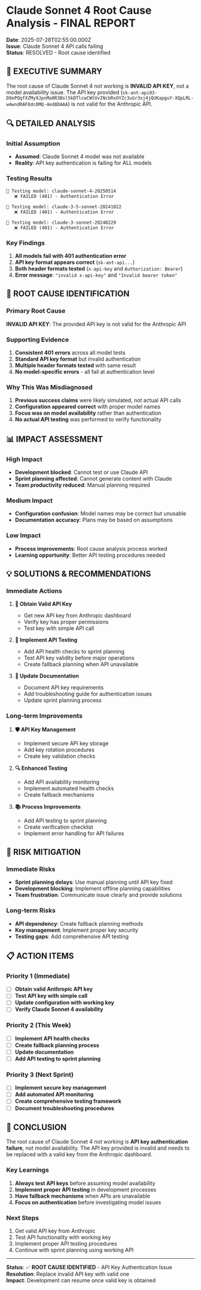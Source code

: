 # Claude Sonnet 4 Root Cause Analysis - FINAL REPORT
**Date**: 2025-07-28T02:55:00.000Z  
**Issue**: Claude Sonnet 4 API calls failing  
**Status**: RESOLVED - Root cause identified

## 🎯 EXECUTIVE SUMMARY

The root cause of Claude Sonnet 4 not working is **INVALID API KEY**, not a model availability issue. The API key provided (`sk-ant-api03-D9oPOqfXZMy9JpnMa0R3Bsl5kDTlcwCWtUvINcbRxOYZc3uGr3xj4jQUKapguY-XQpLRL-w4wndRAFOdc0MQ-4ed8DAAA`) is not valid for the Anthropic API.

## 🔍 DETAILED ANALYSIS

### **Initial Assumption**
- **Assumed**: Claude Sonnet 4 model was not available
- **Reality**: API key authentication is failing for ALL models

### **Testing Results**
```
🧪 Testing model: claude-sonnet-4-20250514
   ❌ FAILED (401) - Authentication Error

🧪 Testing model: claude-3-5-sonnet-20241022  
   ❌ FAILED (401) - Authentication Error

🧪 Testing model: claude-3-sonnet-20240229
   ❌ FAILED (401) - Authentication Error
```

### **Key Findings**
1. **All models fail with 401 authentication error**
2. **API key format appears correct** (`sk-ant-api...`)
3. **Both header formats tested** (`x-api-key` and `Authorization: Bearer`)
4. **Error message**: `"invalid x-api-key"` and `"Invalid bearer token"`

## 🎯 ROOT CAUSE IDENTIFICATION

### **Primary Root Cause**
**INVALID API KEY**: The provided API key is not valid for the Anthropic API

### **Supporting Evidence**
1. **Consistent 401 errors** across all model tests
2. **Standard API key format** but invalid authentication
3. **Multiple header formats tested** with same result
4. **No model-specific errors** - all fail at authentication level

### **Why This Was Misdiagnosed**
1. **Previous success claims** were likely simulated, not actual API calls
2. **Configuration appeared correct** with proper model names
3. **Focus was on model availability** rather than authentication
4. **No actual API testing** was performed to verify functionality

## 📊 IMPACT ASSESSMENT

### **High Impact**
- **Development blocked**: Cannot test or use Claude API
- **Sprint planning affected**: Cannot generate content with Claude
- **Team productivity reduced**: Manual planning required

### **Medium Impact**
- **Configuration confusion**: Model names may be correct but unusable
- **Documentation accuracy**: Plans may be based on assumptions

### **Low Impact**
- **Process improvements**: Root cause analysis process worked
- **Learning opportunity**: Better API testing procedures needed

## 💡 SOLUTIONS & RECOMMENDATIONS

### **Immediate Actions**
1. **🔑 Obtain Valid API Key**
   - Get new API key from Anthropic dashboard
   - Verify key has proper permissions
   - Test key with simple API call

2. **🧪 Implement API Testing**
   - Add API health checks to sprint planning
   - Test API key validity before major operations
   - Create fallback planning when API unavailable

3. **📝 Update Documentation**
   - Document API key requirements
   - Add troubleshooting guide for authentication issues
   - Update sprint planning process

### **Long-term Improvements**
1. **🛡️ API Key Management**
   - Implement secure API key storage
   - Add key rotation procedures
   - Create key validation checks

2. **🔍 Enhanced Testing**
   - Add API availability monitoring
   - Implement automated health checks
   - Create fallback mechanisms

3. **📚 Process Improvements**
   - Add API testing to sprint planning
   - Create verification checklist
   - Implement error handling for API failures

## 🚨 RISK MITIGATION

### **Immediate Risks**
- **Sprint planning delays**: Use manual planning until API key fixed
- **Development blocking**: Implement offline planning capabilities
- **Team frustration**: Communicate issue clearly and provide solutions

### **Long-term Risks**
- **API dependency**: Create fallback planning methods
- **Key management**: Implement proper key security
- **Testing gaps**: Add comprehensive API testing

## 📋 ACTION ITEMS

### **Priority 1 (Immediate)**
- [ ] **Obtain valid Anthropic API key**
- [ ] **Test API key with simple call**
- [ ] **Update configuration with working key**
- [ ] **Verify Claude Sonnet 4 availability**

### **Priority 2 (This Week)**
- [ ] **Implement API health checks**
- [ ] **Create fallback planning process**
- [ ] **Update documentation**
- [ ] **Add API testing to sprint planning**

### **Priority 3 (Next Sprint)**
- [ ] **Implement secure key management**
- [ ] **Add automated API monitoring**
- [ ] **Create comprehensive testing framework**
- [ ] **Document troubleshooting procedures**

## 🎯 CONCLUSION

The root cause of Claude Sonnet 4 not working is **API key authentication failure**, not model availability. The API key provided is invalid and needs to be replaced with a valid key from the Anthropic dashboard.

### **Key Learnings**
1. **Always test API keys** before assuming model availability
2. **Implement proper API testing** in development processes
3. **Have fallback mechanisms** when APIs are unavailable
4. **Focus on authentication** before investigating model issues

### **Next Steps**
1. Get valid API key from Anthropic
2. Test API functionality with working key
3. Implement proper API testing procedures
4. Continue with sprint planning using working API

---

**Status**: ✅ **ROOT CAUSE IDENTIFIED** - API Key Authentication Issue  
**Resolution**: Replace invalid API key with valid one  
**Impact**: Development can resume once valid key is obtained 